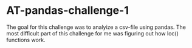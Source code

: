 # AT-pandas-challenge-1
The goal for this challenge was to analyize a csv-file using pandas.
The most difficult part of this challenge for me was figuring out how loc() functions work.
